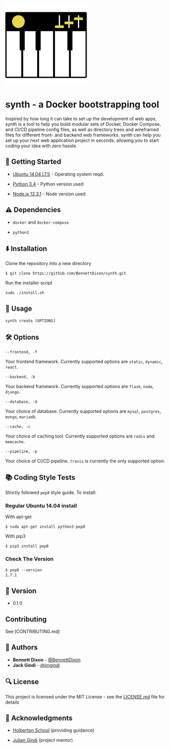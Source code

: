 ![synth logo](assets/synth_logo.png)

# synth - a Docker bootstrapping tool

Inspired by how long it can take to set up the development of web apps, synth is a tool to help you build modular sets of Docker, Docker Compose, and CI/CD pipeline config files, as well as directory trees and wireframed files for different front- and backend web frameworks. synth can help you set up your next web application project in seconds, allowing you to start coding your idea with zero hassle.

## :running: Getting Started

* [Ubuntu 14.04 LTS](http://releases.ubuntu.com/14.04/) - Operating system reqd.

* [Python 3.4](https://www.python.org/downloads/release/python-340/) - Python version used

* [Node.js 12.3.1](https://nodejs.org/en/download/current/) - Node version used

## :warning: Dependencies

* `docker` and `docker-compose`

* `python3`

## :arrow_down: Installation

Clone the repository into a new directory

```
$ git clone https://github.com/BennettDixon/synth.git
```

Run the installer script

```
sudo ./install.sh
```

## :triangular_flag_on_post: Usage

```
synth create [OPTIONS]
```

## :hammer_and_wrench: Options

```
--frontend, -f
```

Your frontend framework. Currently supported options are `static`, `dynamic`, `react`.

```
--backend, -b
```

Your backend framework. Currently supported options are `flask`, `node`, `django`.

```
--database, -d
```

Your choice of database. Currently supported options are `mysql`, `postgres`, `mongo`, `mariadb`.

```
--cache, -c
```

Your choice of caching tool. Currently supported options are `redis` and `memcache`.

```
--pipeline, -p
```

Your choice of CI/CD pipeline. `travis` is currently the only supported option.

## :books: Coding Style Tests

Strictly followed `pep8` style guide. To install:

### Regular Ubuntu 14.04 install

With apt-get

```
$ sudo apt-get install python3-pep8
```

With pip3

```
$ pip3 install pep8
```

### Check The Version

```
$ pep8 --version
1.7.1
```

## :pencil: Version

* 0.1.0

## Contributing

See [CONTRIBUTING.md]

## :blue_book: Authors
* **Bennett Dixon** - [@BennettDixon](https://github.com/BennettDixon)
* **Jack Gindi** - [@jmgindi](https://github.com/jmgindi)

## :mag: License

This project is licensed under the MIT License - see the [LICENSE.md](LICENSE.md) file for details

## :mega: Acknowledgments

* [Holberton School](https://github.com/holbertonschool) (providing guidance)

* [Julian Gindi](https://github.com/JulianGindi) (project mentor)
